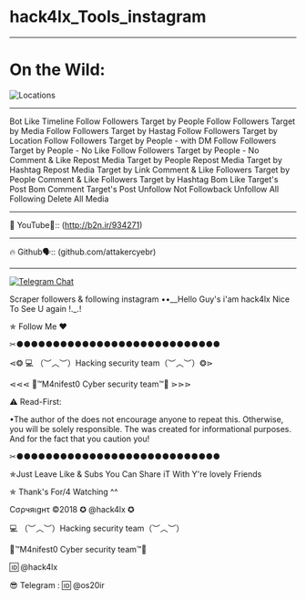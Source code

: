 # hack4lx_Tools_instagram

**********************************************************

# On the Wild:
![Locations](https://github.com/attakercyebr/hack4lx_Tools_instagram/blob/master/rtrtrt.png) 

**********************************************************

Bot Like Timeline
Follow Followers Target by People
Follow Followers Target by Media
Follow Followers Target by Hastag
Follow Followers Target by Location
Follow Followers Target by People - with DM
Follow Followers Target by People - No Like
Follow Followers Target by People - No Comment & Like
Repost Media Target by People
Repost Media Target by Hashtag
Repost Media Target by Link
Comment & Like Followers Target by People
Comment & Like Followers Target by Hashtag
Bom Like Target's Post
Bom Comment Target's Post
Unfollow Not Followback
Unfollow All Following
Delete All Media


**********************************************************

🦠 YouTube👣:: (http://b2n.ir/934271)
**********************************************************

🔥 Github🗣:: (github.com/attakercyebr)
**********************************************************

[![Telegram Chat](https://img.shields.io/badge/chat%20on-Telegram-blue.svg)](https://t.me/hack4lx)

Scraper followers & following instagram ••__Hello Guy's i'am hack4lx Nice To See U again !._.!

✯ Follow Me ♥

✂●●●●●●●●●●●●●●●●●●●●●●●●●●●●

⋖❂ 💻 （︶︿︶）Hacking security team（︶︿︶）❂⋗

⋖⋖⋖ 💢™M4nifest0 Cyber security team™💢 ⋗⋗⋗

⚠️ Read-First:

•The author of the does not encourage anyone to repeat this. Otherwise, you will be solely responsible. The was created for informational purposes. And for the fact that you caution you!

✂●●●●●●●●●●●●●●●●●●●●●●●●●●●●

✯Just Leave Like & Subs You Can Share iT With Y're lovely Friends

✯ Thank's For/4 Watching ^^

Cσρчяιgнτ ©2018 ✪ @hack4lx ✪

💻 （︶︿︶）Hacking security team（︶︿︶）

💢™M4nifest0 Cyber security team™💢

🆔 @hack4lx

😎 Telegram : 🆔 @os20ir


